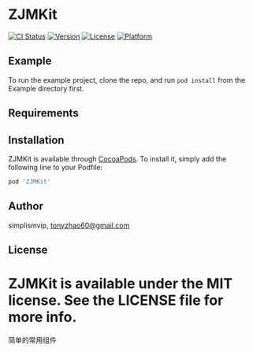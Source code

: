 # ZJMKit

[![CI Status](https://img.shields.io/travis/simplismvip/ZJMKit.svg?style=flat)](https://travis-ci.org/simplismvip/ZJMKit)
[![Version](https://img.shields.io/cocoapods/v/ZJMKit.svg?style=flat)](https://cocoapods.org/pods/ZJMKit)
[![License](https://img.shields.io/cocoapods/l/ZJMKit.svg?style=flat)](https://cocoapods.org/pods/ZJMKit)
[![Platform](https://img.shields.io/cocoapods/p/ZJMKit.svg?style=flat)](https://cocoapods.org/pods/ZJMKit)

## Example

To run the example project, clone the repo, and run `pod install` from the Example directory first.

## Requirements

## Installation

ZJMKit is available through [CocoaPods](https://cocoapods.org). To install
it, simply add the following line to your Podfile:

```ruby
pod 'ZJMKit'
```

## Author

simplismvip, tonyzhao60@gmail.com

## License

ZJMKit is available under the MIT license. See the LICENSE file for more info.
=======
简单的常用组件
